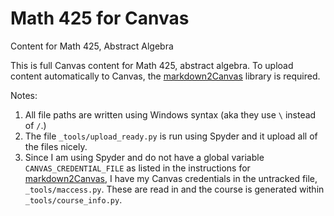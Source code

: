 # Math 425 for Canvas
 Content for Math 425, Abstract Algebra
 
 This is full Canvas content for Math 425, abstract algebra.
 To upload content automatically to Canvas, the [markdown2Canvas](https://github.com/ofloveandhate/markdown2canvas) library is required.
 
 Notes:
 1. All file paths are written using Windows syntax (aka they use `\` instead of `/`.)
 2. The file `_tools/upload_ready.py` is run using Spyder and it upload all of the files nicely.
 3. Since I am using Spyder and do not have a global variable `CANVAS_CREDENTIAL_FILE` as listed in the instructions for [markdown2Canvas](https://github.com/ofloveandhate/markdown2canvas), I have my Canvas credentials in the untracked file, `_tools/maccess.py`. These are read in and the course is generated within `_tools/course_info.py`.